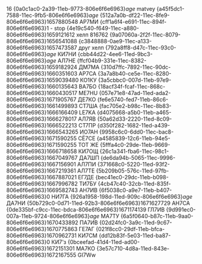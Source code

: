 16
{0a0c1ac0-2a39-11eb-9773-806e6f6e6963}$age$ matvey
{a45f5dc1-7588-11ec-9fb5-806e6f6e6963}$age$
{512a7a0b-df22-11ec-8fe9-806e6f6e6963}$1657880548$ АР7МИ
{cff1a6f4-e691-11ec-894f-806e6f6e6963}$1$ - stop
{4e19c540-f649-11ec-a880-806e6f6e6963}$1659121612$ хелп 816762
{9a07060a-2f2f-11ec-8079-806e6f6e6963}$1656541088$
{c3848888-0ae9-11ec-a133-806e6f6e6963}$1657473587$ друг хелп
{792a8ff8-d47c-11ec-93c0-806e6f6e6963}$age$ КИ7НИ
{cbb44d22-4ee6-11ed-9bc3-806e6f6e6963}$age$ АЛ7НЕ
{ffcf04b9-331e-11ec-8382-806e6f6e6963}$1659182924$ ДМ7МА
{310d7ffc-7892-11ec-90dc-806e6f6e6963}$1660351603$ АР7СА
{3a7a8b40-ce5e-11ec-8280-806e6f6e6963}$1659039480$ КО1КУ
{3a5cbbc0-007d-11eb-97e9-806e6f6e6963}$1660135643$ ВА7БО
{18acf34f-fcaf-11ec-868c-806e6f6e6963}$1660430517$ ME7HU
{057e71e8-47ad-11ed-ada2-806e6f6e6963}$1671905767$ ДЕ7КО
{fe6e5740-fed7-11eb-86c6-806e6f6e6963}$1661499893$ СТ7ША
{fac705e2-b98c-11ec-8b83-806e6f6e6963}$1666166409$ LE7KA
{d4075668-a5b0-11eb-a465-806e6f6e6963}$1666278017$ АЛ7ЯВ
{50a62d33-2220-11ed-8c09-806e6f6e6963}$1666522213$ СТ7ПР
{d350f282-1682-11ed-a439-806e6f6e6963}$1666543265$ ИО7АН
{9958c6c0-6dd0-11ec-bac8-806e6f6e6963}$1671590255$ СЁ7СЕ 
{a4585839-12c6-11eb-94e5-806e6f6e6963}$1671590255$ ТОТ ЖЕ
{5fffa4c0-29de-11eb-9669-806e6f6e6963}$1666718658$ КИ7ОЩ
{26c1a341-fba6-11ec-98c1-806e6f6e6963}$1667049767$ ДА7ШП
{de6da94b-5065-11ec-9996-806e6f6e6963}$1667156901$ АЛ7ПИ
{371668c0-5220-11ed-93f2-806e6f6e6963}$1667219361$ АЛ7ТЕ
{5b209b05-576c-11ed-97fb-806e6f6e6963}$1667887021$ ЕГ7ДЕ
{bec41ec0-29dc-11eb-b098-806e6f6e6963}$1667996782$ ТИ7БУ
{4cb47c40-32cb-11ed-835f-806e6f6e6963}$1669582743$ АН7ИВ
{6f5038c0-a9e7-11eb-b407-806e6f6e6963}$0$ НИ7ГА
{926a1958-198d-11ed-909c-806e6f6e6963}$age$ ДА7НИ
{50b729c0-0d71-11ed-92b3-806e6f6e6963}$1671627729$ АН7СА
{0de335bf-c9cc-11ec-bdca-806e6f6e6963}$1671174139$ ГЛ7ИВ
{9d991ec0-007a-11eb-9724-806e6f6e6963}$age$ МА7ТУ
{6a5f0640-b87c-11eb-9aa0-806e6f6e6963}$1670433892$ ПА7ИВ
{02d24fc0-3a9c-11ed-9c67-806e6f6e6963}$1670775863$ ГЕ7АГ
{021f8cc0-29df-11eb-bfca-806e6f6e6963}$1670962731$ КИ7СМ
{dd12b83f-5e03-11ed-ba87-806e6f6e6963}$0$ КИ7'з
{0bceefad-41d4-11ed-ad00-806e6f6e6963}$1672151301$ МА7КО
{3e57c710-4d8a-11ed-843e-806e6f6e6963}$1672167555$ GI7Ww
